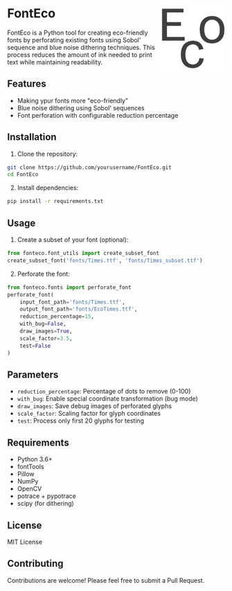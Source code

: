 # FontEco <a href = ""><img src="misc/ecofont_logo.png" alt="FontEco Logo" align="right" width="150"></a>

FontEco is a Python tool for creating eco-friendly fonts by perforating existing fonts using Sobol' sequence and blue noise dithering techniques. This process reduces the amount of ink needed to print text while maintaining readability.

## Features

- Making ypur fonts more "eco-friendly"
- Blue noise dithering using Sobol' sequences
- Font perforation with configurable reduction percentage

## Installation

1. Clone the repository:
```bash
git clone https://github.com/yourusername/FontEco.git
cd FontEco
```

2. Install dependencies:
```bash
pip install -r requirements.txt
```

## Usage

1. Create a subset of your font (optional):
```python
from fonteco.font_utils import create_subset_font
create_subset_font('fonts/Times.ttf', 'fonts/Times_subset.ttf')
```

2. Perforate the font:
```python
from fonteco.fonts import perforate_font
perforate_font(
    input_font_path='fonts/Times.ttf',
    output_font_path='fonts/EcoTimes.ttf',
    reduction_percentage=15,
    with_bug=False,
    draw_images=True,
    scale_factor=3.5,
    test=False
)
```

## Parameters

- `reduction_percentage`: Percentage of dots to remove (0-100)
- `with_bug`: Enable special coordinate transformation (bug mode)
- `draw_images`: Save debug images of perforated glyphs
- `scale_factor`: Scaling factor for glyph coordinates
- `test`: Process only first 20 glyphs for testing

## Requirements

- Python 3.6+
- fontTools
- Pillow
- NumPy
- OpenCV
- potrace + pypotrace
- scipy (for dithering)

## License

MIT License

## Contributing

Contributions are welcome! Please feel free to submit a Pull Request. 